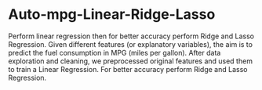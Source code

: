 # Auto-mpg-Linear-Ridge-Lasso
Perform linear regression then for better accuracy perform Ridge and Lasso Regression.
Given different features (or explanatory variables), the aim is to predict the fuel consumption in MPG (miles per gallon).
After data exploration and cleaning, we preprocessed original features and used them to train a Linear Regression.
For better accuracy perform Ridge and Lasso Regression.
